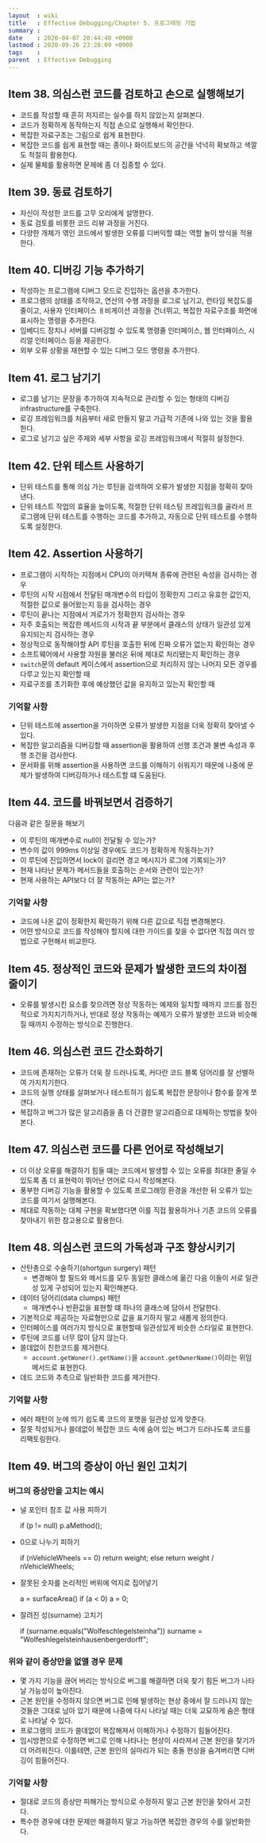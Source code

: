 ```yaml
---
layout  : wiki
title   : Effective Debugging/Chapter 5. 프로그래밍 기법
summary :
date    : 2020-04-07 20:44:40 +0900
lastmod : 2020-09-26 23:28:09 +0900
tags    :
parent  : Effective Debugging
---
```

## Item 38. 의심스런 코드를 검토하고 손으로 실행해보기

- 코드를 작성할 때 흔히 저지르는 실수를 하지 않았는지 살펴본다.
- 코드가 정확하게 동작하는지 직접 손으로 실행해서 확인한다.
- 복잡한 자료구조는 그림으로 쉽게 표현한다.
- 복잡한 코드를 쉽게 표현할 때는 종이나 화이트보드의 공간을 넉넉히 확보하고 색깔도 적절히 활용한다.
- 실제 물체를 활용하면 문제에 좀 더 집중할 수 있다.

## Item 39. 동료 검토하기

- 자신이 작성한 코드를 고무 오리에게 설명한다.
- 동료 검토를 비롯한 코드 리뷰 과정을 거친다.
- 다양한 개체가 엮인 코드에서 발생한 오류를 디버익할 떄는 역할 놀이 방식을 적용한다.

## Item 40. 디버깅 기능 추가하기

- 작성하는 프로그램에 디버그 모드로 진입하는 옵션을 추가한다.
- 프로그램의 상태를 조작하고, 연산의 수행 과정을 로그로 남기고, 런타임 복잡도를 줄이고, 사용자 인터페이스 ㅐ비게이션 과정을 건너뛰고, 복잡한 자료구조를 화면에 표시하는 명령을 추가한다.
- 임베디드 장치나 서버를 디버깅할 수 있도록 명령줄 인터페이스, 웹 인터페이스, 시리얼 인터페이스 등을 제공한다.
- 외부 오류 상황을 재현할 수 있는 디버그 모드 명령을 추가한다.

## Item 41.  로그 남기기

- 로그를 남기는 문장을 추가하여 지속적으로 관리할 수 있는 형태의 디버깅 infrastructure를 구축한다.
- 로깅 프레임워크를 처음부터 새로 만들지 말고 가급적 기존에 나와 있는 것을 활용한다.
- 로그로 남기고 싶은 주제와 세부 사항을 로깅 프레임워크에서 적절히 설정한다.

## Item 42. 단위 테스트 사용하기

- 단위 테스트를 통해 의심 가는 루틴을 검색하여 오류가 발생한 지점을 정확히 찾아낸다.
- 단위 테스트 작업의 효율을 높이도록, 적절한 단위 테스팅 프레임워크를 골라서 프로그램에 단위 테스트를 수행하는 코드를 추가하고, 자동으로 단위 테스트를 수행하도록 설정한다.

## Item 42. Assertion 사용하기

- 프로그램이 시작하는 지점에서 CPU의 아키텍쳐 종류에 관련된 속성을 검사하는 경우
- 루틴의 시작 시점에서 전달된 매개변수의 타입이 정확한지 그리고 유효한 값인지, 적절한 값으로 들어왔는지 등을 검사하는 경우
- 루틴이 끝나는 지점에서 겨로가가 정확한지 검사하는 경우
- 자주 호출되는 복잡한 메서드의 시작과 끝 부분에서 클래스의 상태가 일관성 있게 유지되는지 검사하는 경우
- 정상적으로 동작해야할 API 루틴을 호출한 뒤에 진짜 오류가 없는지 확인하는 경우
- 소프트웨어에서 사용할 자원을 불러온 뒤에 제대로 처리됐는지 확인하는 경우
- `switch`문의 default 케이스에서 assertion으로 처리하지 않는 나머지 모든 경우를 다루고 있는지 확인할 때
- 자료구조를 초기화한 후에 예상했던 값을 유지하고 있는지 확인할 때

### 기억할 사항

- 단위 테스트에 assertion을 가미하면 오류가 발생한 지점을 더욱 정확히 찾아낼 수 있다.
- 복잡한 알고리즘을 디버깅할 때 assertion을 활용하여 선행 조건과 불변 속성과 후행 조건을 검사한다.
- 문서화를 위해 assertion을 사용하면 코드를 이해하기 쉬워지기 때문에 나중에 문제가 발생하여 디버깅하거나 테스트할 떄 도움된다.

## Item 44. 코드를 바꿔보면서 검증하기

다음과 같은 질문을 해보기

- 이 루틴의 매개변수로 null이 전달될 수 있는가?
- 변수의 값이 999ms 이상일 경우에도 코드가 정확하게 작동하는가?
- 이 루틴에 진입하면서 lock이 걸리면 경고 메시지가 로그에 기록되는가?
- 현재 나타난 문제가 메서드들을 호출하는 순서와 관련이 있는가?
- 현재 사용하는 API보다 더 잘 작동하는 API는 없는가?

### 기억할 사항

- 코드에 나온 값이 정확한지 확인하기 위해 다른 값으로 직접 변경해본다.
- 어떤 방식으로 코드를 작성해야 할지에 대한 가이드를 찾을 수 없다면 직접 여러 방법으로 구현해서 비교한다.

## Item 45. 정상적인 코드와 문제가 발생한 코드의 차이점 줄이기

- 오류를 발생시킨 요소를 찾으려면 정상 작동하는 예제와 일치할 때까지 코드를 점진적으로 가지치기하거나, 반대로 정상 작동하는 예제가 오류가 발생한 코드와 비슷해질 때까지 수정하는 방식으로 진행한다.

## Item 46. 의심스런 코드 간소화하기

- 코드에 존재하는 오류가 더욱 잘 드러나도록, 커다란 코드 블록 덩어리를 잘 선별하여 가지치기한다.
- 코드의 실행 상태를 살펴보거나 테스트하기 쉽도록 복잡한 문장이나 함수를 잘게 쪼갠다.
- 복잡하고 버그가 많은 알고리즘을 좀 더 간결한 알고리즘으로 대체하는 방법을 찾아본다.

## Item 47. 의심스런 코드를 다른 언어로 작성해보기

- 더 이상 오류를 해결하기 힘들 떄는 코드에서 발생할 수 있는 오류를 최대한 줄일 수 있도록 좀 더 표현력이 뛰어난 언어로 다시 작성해본다.
- 풍부한 디버깅 기능을 활용할 수 있도록 프로그래밍 환경을 개선한 뒤 오류가 있는 코드를 여기서 실행해본다.
- 제대로 작동하는 대체 구현을 확보했다면 이를 직접 활용하거나 기존 코드의 오류를 찾아내기 위한 참고용으로 활용한다.

## Item 48. 의심스런 코드의 가독성과 구조 향상시키기

- 산탄총으로 수술하기(shortgun surgery) 패턴
    - 변경해야 할 필드와 메서드를 모두 동일한 클래스에 옮긴 다음 이들이 서로 일관성 있게 구성되어 있는지 확인해본다.
- 데이터 덩어리(data clumps) 패턴
    - 매개변수나 반환값을 표현할 떄 하나의 클래스에 담아서 전달한다.
- 기본적으로 제공하는 자료형만으로 값을 표기하지 말고 새롭게 정의한다.
- 인터페이스를 여러가지 방식으로 표현할때 일관성있게 비슷한 스타일로 표현한다.
- 루틴에 코드를 너무 많이 담지 않는다.
- 쓸데없이 친한코드를 제거한다.
    - `account.getWoner().getName()`을 `account.getOwnerName()`이라는 위임 메서드로 표현한다.
- 데드 코드와 추측으로 일반화한 코드를 제거한다.

### 기억할 사항

- 에러 패턴이 눈에 띄기 쉽도록 코드의 포맷을 일관성 있게 맞춘다.
- 잘못 작성되거나 쓸데없이 복잡한 코드 속에 숨어 있는 버그가 드러나도록 코드를 리팩토링한다.

## Item 49. 버그의 증상이 아닌 원인 고치기

### 버그의 증상만을 고치는 예시

- 널 포인터 참조 값 사용 피하기

    if (p != null)
      p.aMethod();

- 0으로 나누기 피하기

    if (nVehicleWheels == 0)
      return weight;
    else
      return weight / nVehicleWheels;

- 잘못된 숫자를 논리적인 버위에 억지로 집어넣기

    a = surfaceArea()
    if (a < 0)
      a = 0;

- 잘려진 성(surname) 고치기

    if (surname.equals("Wolfeschlegelsteinha"))
      surname = "Wolfeshlegelsteinhausenbergerdorff";

### 위와 같이 증상만을 없앨 경우 문제

- 몇 가지 기능을 끊어 버리는 방식으로 버그를 해결하면 더욱 찾기 힘든 버그가 나타날 가능성이 높아진다.
- 근본 원인을 수정하지 않으면 버그로 인해 발생하는 현상 중에서 잘 드러나지 않는 것들은 그대로 남아 있기 때문에 나중에 다시 나타날 때는 더욱 교묘하게 숨은 형태로 나타날 수 있다.
- 프로그램의 코드가 쓸데없이 복잡해져서 이해하거나 수정하기 힘들어진다.
- 임시방편으로 수정하면 버그로 인해 나타나는 현상이 사라져서 근본 원인을 찾기가 더 어려워진다. 이를테면, 근본 원인의 실마리가 되는 충돌 현상을 숨겨버리면 디버깅이 힘들어진다.

### 기억할 사항

- 절대로 코드의 증상만 피해가는 방식으로 수정하지 말고 근본 원인을 찾아서 고친다.
- 특수한 경우에 대한 문제만 해결하지 말고 가능하면 복잡한 경우의 수를 일반화한다.
